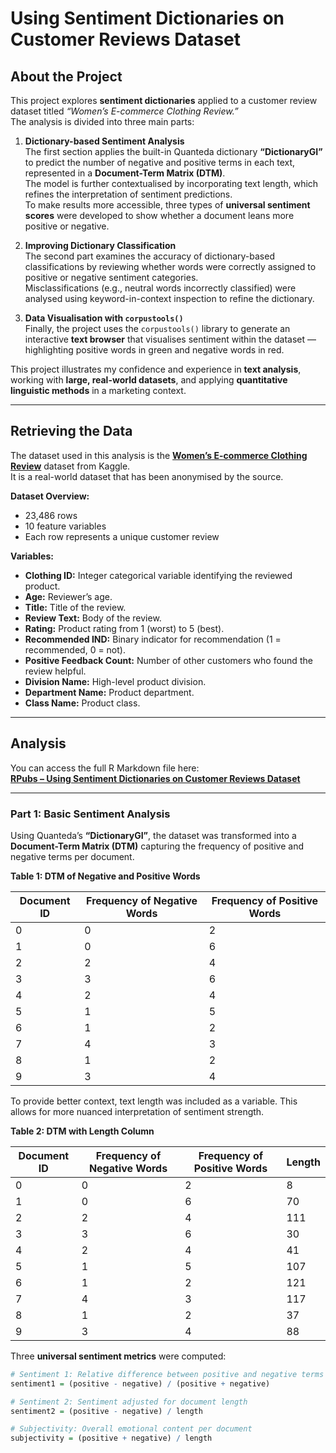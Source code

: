 # Using Sentiment Dictionaries on Customer Reviews Dataset

## About the Project

This project explores **sentiment dictionaries** applied to a customer review dataset titled *“Women’s E-commerce Clothing Review.”*  
The analysis is divided into three main parts:

1. **Dictionary-based Sentiment Analysis**  
   The first section applies the built-in Quanteda dictionary **“DictionaryGI”** to predict the number of negative and positive terms in each text, represented in a **Document-Term Matrix (DTM)**.  
   The model is further contextualised by incorporating text length, which refines the interpretation of sentiment predictions.  
   To make results more accessible, three types of **universal sentiment scores** were developed to show whether a document leans more positive or negative.

2. **Improving Dictionary Classification**  
   The second part examines the accuracy of dictionary-based classifications by reviewing whether words were correctly assigned to positive or negative sentiment categories.  
   Misclassifications (e.g., neutral words incorrectly classified) were analysed using keyword-in-context inspection to refine the dictionary.

3. **Data Visualisation with `corpustools()`**  
   Finally, the project uses the `corpustools()` library to generate an interactive **text browser** that visualises sentiment within the dataset — highlighting positive words in green and negative words in red.

This project illustrates my confidence and experience in **text analysis**, working with **large, real-world datasets**, and applying **quantitative linguistic methods** in a marketing context.

---

## Retrieving the Data

The dataset used in this analysis is the [**Women’s E-commerce Clothing Review**](https://www.kaggle.com/datasets/nicapotato/womens-ecommerce-clothing-reviews) dataset from Kaggle.  
It is a real-world dataset that has been anonymised by the source.

**Dataset Overview:**
- 23,486 rows  
- 10 feature variables  
- Each row represents a unique customer review

**Variables:**
- **Clothing ID:** Integer categorical variable identifying the reviewed product.  
- **Age:** Reviewer’s age.  
- **Title:** Title of the review.  
- **Review Text:** Body of the review.  
- **Rating:** Product rating from 1 (worst) to 5 (best).  
- **Recommended IND:** Binary indicator for recommendation (1 = recommended, 0 = not).  
- **Positive Feedback Count:** Number of other customers who found the review helpful.  
- **Division Name:** High-level product division.  
- **Department Name:** Product department.  
- **Class Name:** Product class.

---

## Analysis

You can access the full R Markdown file here:  
[**RPubs – Using Sentiment Dictionaries on Customer Reviews Dataset**](https://rpubs.com/annisaptr/customer_reviews)

---

### Part 1: Basic Sentiment Analysis

Using Quanteda’s **“DictionaryGI”**, the dataset was transformed into a **Document-Term Matrix (DTM)** capturing the frequency of positive and negative terms per document.

**Table 1: DTM of Negative and Positive Words**

| Document ID | Frequency of Negative Words | Frequency of Positive Words |
|--------------|-----------------------------|------------------------------|
| 0 | 0 | 2 |
| 1 | 0 | 6 |
| 2 | 2 | 4 |
| 3 | 3 | 6 |
| 4 | 2 | 4 |
| 5 | 1 | 5 |
| 6 | 1 | 2 |
| 7 | 4 | 3 |
| 8 | 1 | 2 |
| 9 | 3 | 4 |

To provide better context, text length was included as a variable. This allows for more nuanced interpretation of sentiment strength.

**Table 2: DTM with Length Column**

| Document ID | Frequency of Negative Words | Frequency of Positive Words | Length |
|--------------|-----------------------------|------------------------------|---------|
| 0 | 0 | 2 | 8 |
| 1 | 0 | 6 | 70 |
| 2 | 2 | 4 | 111 |
| 3 | 3 | 6 | 30 |
| 4 | 2 | 4 | 41 |
| 5 | 1 | 5 | 107 |
| 6 | 1 | 2 | 121 |
| 7 | 4 | 3 | 117 |
| 8 | 1 | 2 | 37 |
| 9 | 3 | 4 | 88 |

Three **universal sentiment metrics** were computed:

```r
# Sentiment 1: Relative difference between positive and negative terms
sentiment1 = (positive - negative) / (positive + negative)

# Sentiment 2: Sentiment adjusted for document length
sentiment2 = (positive - negative) / length

# Subjectivity: Overall emotional content per document
subjectivity = (positive + negative) / length
